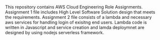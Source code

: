 This repository contains AWS Cloud Engineering Role Assignments.
Assignment 1 file includes  High Level Software Solution design that meets the requirements.
Assignment 2 file consists of  a lambda and necessary aws services for handling login of exisitng end users. Lambda code is written in Javascript and service creation and lamda deploymnet are designed by using nodejs serverless framework.
